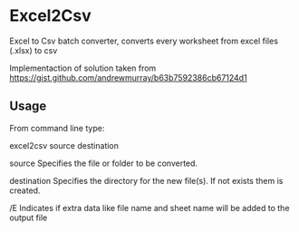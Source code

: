 # Excel2Csv
Excel to Csv batch converter, converts every worksheet from excel files (.xlsx) to csv

Implementaction of solution taken from https://gist.github.com/andrewmurray/b63b7592386cb67124d1

## Usage
From command line type:

excel2csv source destination

source       Specifies the file or folder to be converted.

destination  Specifies the directory for the new file(s). If not exists them is created.

/E           Indicates if extra data like file name and sheet name will be added to the output file
